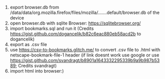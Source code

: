 1)	export browser.db from /data/data/org.mozilla.firefox/files/mozilla/…….default/browser.db of the device
2)	open browser.db with sqlite Browser: https://sqlitebrowser.org/
3)	import bookmarks.sql and run it			(Credits https://gist.github.com/dogancelik/b82c6eac880eb58acd2b to dogancelik)
4)	export as .csv file
5)	use https://csv-to-bookmarks.glitch.me/ to convert .csv file to .html with netscape-bookmark-file-1 header
	(if link doesnt work use google or use https://gist.github.com/svandragt/b8901a1643332295339b9a9b987b5389;	Credits svandragt)
6)	import html into browser:)